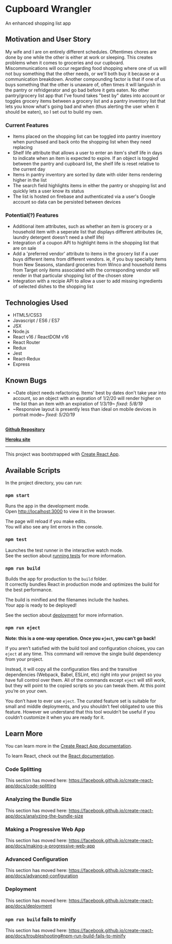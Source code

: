 # Cupboard Wrangler

An enhanced shopping list app

## Motivation and User Story

My wife and I are on entirely different schedules.  Oftentimes chores are done by one while the other is either at work or sleeping.  This creates problems when it comes to groceries and our cupboard.  Miscommunications will occur regarding food shopping where one of us will not buy something that the other needs, or we'll both buy it because or a communication breakdown.  Another compounding factor is that if one of us buys something that the other is unaware of, often times it will languish in the pantry or refridgerator and go bad before it gets eaten.  No other pantry/grocery list app that I've found takes "best by" dates into account or toggles grocery items between a grocery list and a pantry inventory list that lets you know what's going bad and when (thus alerting the user when it should be eaten), so I set out to build my own.

### Current Features

* Items placed on the shopping list can be toggled into pantry inventory when purchased and back onto the shopping list when they need replacing
* Shelf life attribute that allows a user to enter an item's shelf life in days to indicate when an item is expected to expire.  If an object is toggled between the pantry and cupboard list, the shelf life is reset relative to the current day
* Items in pantry inventory are sorted by date with older items rendering higher in the list
* The search field highlights items in either the pantry or shopping list and quickly lets a user know its status
* The list is hosted on firebase and authenticated via a user's Google account so data can be persisted between devices

### Potential(?) Features

* Additional item attributes, such as whether an item is grocery or a household item with a seperate list that displays different attributes (ie, laundry detergent doesn't need a shelf life)
* Integration of a coupon API to highlight items in the shopping list that are on sale
* Add a 'preferred vendor' attribute to items in the grocery list if a user buys different items from different vendors.  ie, if you buy specialty items from New Seasons, standard groceries from Winco and household items from Target only items associated with the corresponding vendor will render in that particular shopping list of the chosen store
* Integration with a recipie API to allow a user to add missing ingredients of selected dishes to the shopping list

## Technologies Used

* HTML5/CSS3
* Javascript / ES6 / ES7
* JSX
* Node.js
* React v16 / ReactDOM v16
* React Router
* Redux
* Jest
* React-Redux
* Express

## Known Bugs

* ~Date object needs refactoring.  Items' best by dates don't take year into account, so an object with an expration of 1/2/20 will render higher on the list than an item with an expiration of 1/3/19~ _fixed: 5/8/19_
* ~Responsive layout is presently less than ideal on mobile devices in portrait mode~ _fixed: 5/20/19_

## 

**[Github Repository](https://github.com/MattSmithereens/Cupboard-Wrangler)**

**[Heroku site](https://cupboard-wrangler.herokuapp.com/)**

________________

This project was bootstrapped with [Create React App](https://github.com/facebook/create-react-app).

## Available Scripts

In the project directory, you can run:

### `npm start`

Runs the app in the development mode.<br>
Open [http://localhost:3000](http://localhost:3000) to view it in the browser.

The page will reload if you make edits.<br>
You will also see any lint errors in the console.

### `npm test`

Launches the test runner in the interactive watch mode.<br>
See the section about [running tests](https://facebook.github.io/create-react-app/docs/running-tests) for more information.

### `npm run build`

Builds the app for production to the `build` folder.<br>
It correctly bundles React in production mode and optimizes the build for the best performance.

The build is minified and the filenames include the hashes.<br>
Your app is ready to be deployed!

See the section about [deployment](https://facebook.github.io/create-react-app/docs/deployment) for more information.

### `npm run eject`

**Note: this is a one-way operation. Once you `eject`, you can’t go back!**

If you aren’t satisfied with the build tool and configuration choices, you can `eject` at any time. This command will remove the single build dependency from your project.

Instead, it will copy all the configuration files and the transitive dependencies (Webpack, Babel, ESLint, etc) right into your project so you have full control over them. All of the commands except `eject` will still work, but they will point to the copied scripts so you can tweak them. At this point you’re on your own.

You don’t have to ever use `eject`. The curated feature set is suitable for small and middle deployments, and you shouldn’t feel obligated to use this feature. However we understand that this tool wouldn’t be useful if you couldn’t customize it when you are ready for it.

## Learn More

You can learn more in the [Create React App documentation](https://facebook.github.io/create-react-app/docs/getting-started).

To learn React, check out the [React documentation](https://reactjs.org/).

### Code Splitting

This section has moved here: https://facebook.github.io/create-react-app/docs/code-splitting

### Analyzing the Bundle Size

This section has moved here: https://facebook.github.io/create-react-app/docs/analyzing-the-bundle-size

### Making a Progressive Web App

This section has moved here: https://facebook.github.io/create-react-app/docs/making-a-progressive-web-app

### Advanced Configuration

This section has moved here: https://facebook.github.io/create-react-app/docs/advanced-configuration

### Deployment

This section has moved here: https://facebook.github.io/create-react-app/docs/deployment

### `npm run build` fails to minify

This section has moved here: https://facebook.github.io/create-react-app/docs/troubleshooting#npm-run-build-fails-to-minify
